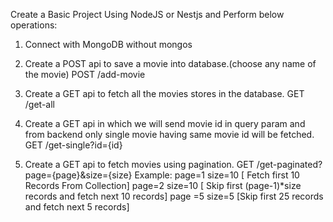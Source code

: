 Create a Basic Project Using NodeJS or Nestjs and Perform below operations:

1. Connect with MongoDB without mongos

2. Create a POST api to save a movie into database.(choose any name of the movie)
POST /add-movie

3. Create a GET api to fetch all the movies stores in the database.
GET /get-all

4. Create a GET api in which we will send movie id in query param and from backend only single movie having same movie id will be fetched.
GET /get-single?id={id}

5. Create a GET api to fetch movies using pagination.
GET /get-paginated?page={page}&size={size}
Example:
page=1 size=10 [ Fetch first 10 Records From Collection]
page=2 size=10 [ Skip first (page-1)*size records and fetch next 10 records]
page =5 size=5 [Skip first 25 records and fetch next 5 records]